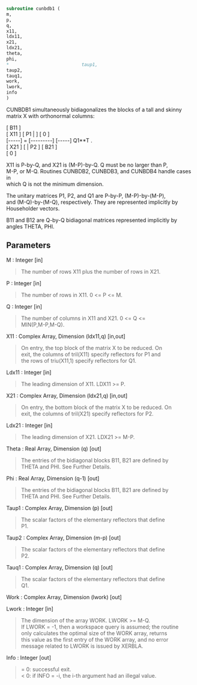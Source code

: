 ```fortran  
subroutine cunbdb1 (  
m,  
p,  
q,  
x11,  
ldx11,  
x21,  
ldx21,  
theta,  
phi,  
*                           taup1,  
taup2,  
tauq1,  
work,  
lwork,  
info  
)  
```  
  
CUNBDB1 simultaneously bidiagonalizes the blocks of a tall and skinny  
matrix X with orthonormal columns:  
  
[ B11 ]  
[ X11 ]   [ P1 |    ] [  0  ]  
[-----] = [---------] [-----] Q1**T .  
[ X21 ]   [    | P2 ] [ B21 ]  
[  0  ]  
  
X11 is P-by-Q, and X21 is (M-P)-by-Q. Q must be no larger than P,  
M-P, or M-Q. Routines CUNBDB2, CUNBDB3, and CUNBDB4 handle cases in  
which Q is not the minimum dimension.  
  
The unitary matrices P1, P2, and Q1 are P-by-P, (M-P)-by-(M-P),  
and (M-Q)-by-(M-Q), respectively. They are represented implicitly by  
Householder vectors.  
  
B11 and B12 are Q-by-Q bidiagonal matrices represented implicitly by  
angles THETA, PHI.  
  
  
## Parameters  
M : Integer [in]  
> The number of rows X11 plus the number of rows in X21.  
  
P : Integer [in]  
> The number of rows in X11. 0 <= P <= M.  
  
Q : Integer [in]  
> The number of columns in X11 and X21. 0 <= Q <=  
> MIN(P,M-P,M-Q).  
  
X11 : Complex Array, Dimension (ldx11,q) [in,out]  
> On entry, the top block of the matrix X to be reduced. On  
> exit, the columns of tril(X11) specify reflectors for P1 and  
> the rows of triu(X11,1) specify reflectors for Q1.  
  
Ldx11 : Integer [in]  
> The leading dimension of X11. LDX11 >= P.  
  
X21 : Complex Array, Dimension (ldx21,q) [in,out]  
> On entry, the bottom block of the matrix X to be reduced. On  
> exit, the columns of tril(X21) specify reflectors for P2.  
  
Ldx21 : Integer [in]  
> The leading dimension of X21. LDX21 >= M-P.  
  
Theta : Real Array, Dimension (q) [out]  
> The entries of the bidiagonal blocks B11, B21 are defined by  
> THETA and PHI. See Further Details.  
  
Phi : Real Array, Dimension (q-1) [out]  
> The entries of the bidiagonal blocks B11, B21 are defined by  
> THETA and PHI. See Further Details.  
  
Taup1 : Complex Array, Dimension (p) [out]  
> The scalar factors of the elementary reflectors that define  
> P1.  
  
Taup2 : Complex Array, Dimension (m-p) [out]  
> The scalar factors of the elementary reflectors that define  
> P2.  
  
Tauq1 : Complex Array, Dimension (q) [out]  
> The scalar factors of the elementary reflectors that define  
> Q1.  
  
Work : Complex Array, Dimension (lwork) [out]  
  
Lwork : Integer [in]  
> The dimension of the array WORK. LWORK >= M-Q.  
> If LWORK = -1, then a workspace query is assumed; the routine  
> only calculates the optimal size of the WORK array, returns  
> this value as the first entry of the WORK array, and no error  
> message related to LWORK is issued by XERBLA.  
  
Info : Integer [out]  
> = 0:  successful exit.  
> < 0:  if INFO = -i, the i-th argument had an illegal value.  
  
